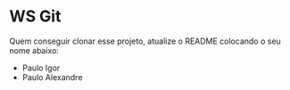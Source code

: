 # WS Git

Quem conseguir clonar esse projeto, atualize o README colocando o seu nome abaixo:

- Paulo Igor
- Paulo Alexandre
